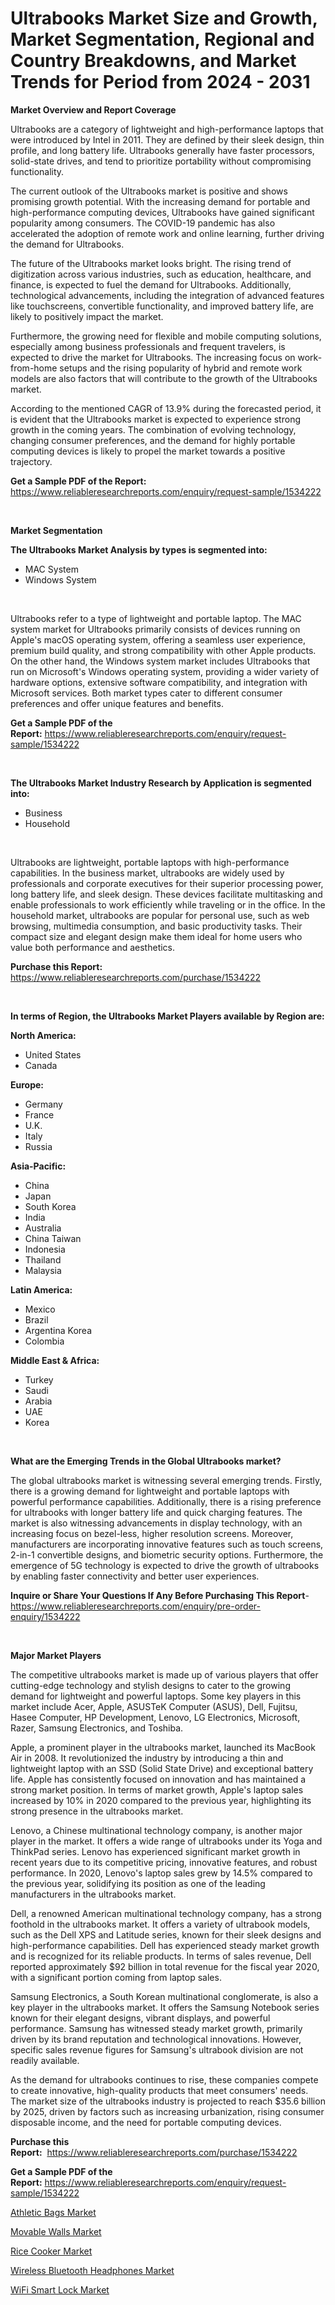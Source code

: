 <p><h1>Ultrabooks Market Size and Growth, Market Segmentation, Regional and Country Breakdowns, and Market Trends for Period from 2024 -  2031</h1></p><p><strong>Market Overview and Report Coverage</strong></p>
<p><p>Ultrabooks are a category of lightweight and high-performance laptops that were introduced by Intel in 2011. They are defined by their sleek design, thin profile, and long battery life. Ultrabooks generally have faster processors, solid-state drives, and tend to prioritize portability without compromising functionality.</p><p>The current outlook of the Ultrabooks market is positive and shows promising growth potential. With the increasing demand for portable and high-performance computing devices, Ultrabooks have gained significant popularity among consumers. The COVID-19 pandemic has also accelerated the adoption of remote work and online learning, further driving the demand for Ultrabooks.</p><p>The future of the Ultrabooks market looks bright. The rising trend of digitization across various industries, such as education, healthcare, and finance, is expected to fuel the demand for Ultrabooks. Additionally, technological advancements, including the integration of advanced features like touchscreens, convertible functionality, and improved battery life, are likely to positively impact the market.</p><p>Furthermore, the growing need for flexible and mobile computing solutions, especially among business professionals and frequent travelers, is expected to drive the market for Ultrabooks. The increasing focus on work-from-home setups and the rising popularity of hybrid and remote work models are also factors that will contribute to the growth of the Ultrabooks market.</p><p>According to the mentioned CAGR of 13.9% during the forecasted period, it is evident that the Ultrabooks market is expected to experience strong growth in the coming years. The combination of evolving technology, changing consumer preferences, and the demand for highly portable computing devices is likely to propel the market towards a positive trajectory.</p></p>
<p><strong>Get a Sample PDF of the Report:</strong> <a href="https://www.reliableresearchreports.com/enquiry/request-sample/1534222">https://www.reliableresearchreports.com/enquiry/request-sample/1534222</a></p>
<p>&nbsp;</p>
<p><strong>Market Segmentation</strong></p>
<p><strong>The Ultrabooks Market Analysis by types is segmented into:</strong></p>
<p><ul><li>MAC System</li><li>Windows System</li></ul></p>
<p>&nbsp;</p>
<p><p>Ultrabooks refer to a type of lightweight and portable laptop. The MAC system market for Ultrabooks primarily consists of devices running on Apple's macOS operating system, offering a seamless user experience, premium build quality, and strong compatibility with other Apple products. On the other hand, the Windows system market includes Ultrabooks that run on Microsoft's Windows operating system, providing a wider variety of hardware options, extensive software compatibility, and integration with Microsoft services. Both market types cater to different consumer preferences and offer unique features and benefits.</p></p>
<p><strong>Get a Sample PDF of the Report:</strong>&nbsp;<a href="https://www.reliableresearchreports.com/enquiry/request-sample/1534222">https://www.reliableresearchreports.com/enquiry/request-sample/1534222</a></p>
<p>&nbsp;</p>
<p><strong>The Ultrabooks Market Industry Research by Application is segmented into:</strong></p>
<p><ul><li>Business</li><li>Household</li></ul></p>
<p>&nbsp;</p>
<p><p>Ultrabooks are lightweight, portable laptops with high-performance capabilities. In the business market, ultrabooks are widely used by professionals and corporate executives for their superior processing power, long battery life, and sleek design. These devices facilitate multitasking and enable professionals to work efficiently while traveling or in the office. In the household market, ultrabooks are popular for personal use, such as web browsing, multimedia consumption, and basic productivity tasks. Their compact size and elegant design make them ideal for home users who value both performance and aesthetics.</p></p>
<p><strong>Purchase this Report:</strong>&nbsp; <a href="https://www.reliableresearchreports.com/purchase/1534222">https://www.reliableresearchreports.com/purchase/1534222</a></p>
<p>&nbsp;</p>
<p><strong>In terms of Region, the Ultrabooks Market Players available by Region are:</strong></p>
<p>
    <p> <strong> North America: </strong>
        <ul>
            <li>United States</li>
            <li>Canada</li>
        </ul>
        </p> 
    <p> <strong> Europe: </strong>
        <ul>
            <li>Germany</li>
            <li>France</li>
            <li>U.K.</li>
            <li>Italy</li>
            <li>Russia</li>
        </ul>
        </p> 
    <p> <strong> Asia-Pacific: </strong>
        <ul>
            <li>China</li>
            <li>Japan</li>
            <li>South Korea</li>
            <li>India</li>
            <li>Australia</li>
            <li>China Taiwan</li>
            <li>Indonesia</li>
            <li>Thailand</li>
            <li>Malaysia</li>
        </ul>
        </p> 
    <p> <strong> Latin America: </strong>
        <ul>
            <li>Mexico</li>
            <li>Brazil</li>
            <li>Argentina Korea</li>
            <li>Colombia</li>
        </ul>
        </p> 
    <p> <strong> Middle East & Africa: </strong>
        <ul>
            <li>Turkey</li>
            <li>Saudi</li>
            <li>Arabia</li>
            <li>UAE</li>
            <li>Korea</li>
        </ul>
    </p>
    </p>
<p>&nbsp;</p>
<p><strong>What are the Emerging Trends in the Global Ultrabooks market?</strong></p>
<p><p>The global ultrabooks market is witnessing several emerging trends. Firstly, there is a growing demand for lightweight and portable laptops with powerful performance capabilities. Additionally, there is a rising preference for ultrabooks with longer battery life and quick charging features. The market is also witnessing advancements in display technology, with an increasing focus on bezel-less, higher resolution screens. Moreover, manufacturers are incorporating innovative features such as touch screens, 2-in-1 convertible designs, and biometric security options. Furthermore, the emergence of 5G technology is expected to drive the growth of ultrabooks by enabling faster connectivity and better user experiences.</p></p>
<p><strong>Inquire or Share Your Questions If Any Before Purchasing This Report</strong>- <a href="https://www.reliableresearchreports.com/enquiry/pre-order-enquiry/1534222">https://www.reliableresearchreports.com/enquiry/pre-order-enquiry/1534222</a></p>
<p>&nbsp;</p>
<p><strong>Major Market Players</strong></p>
<p><p>The competitive ultrabooks market is made up of various players that offer cutting-edge technology and stylish designs to cater to the growing demand for lightweight and powerful laptops. Some key players in this market include Acer, Apple, ASUSTeK Computer (ASUS), Dell, Fujitsu, Hasee Computer, HP Development, Lenovo, LG Electronics, Microsoft, Razer, Samsung Electronics, and Toshiba.</p><p>Apple, a prominent player in the ultrabooks market, launched its MacBook Air in 2008. It revolutionized the industry by introducing a thin and lightweight laptop with an SSD (Solid State Drive) and exceptional battery life. Apple has consistently focused on innovation and has maintained a strong market position. In terms of market growth, Apple's laptop sales increased by 10% in 2020 compared to the previous year, highlighting its strong presence in the ultrabooks market.</p><p>Lenovo, a Chinese multinational technology company, is another major player in the market. It offers a wide range of ultrabooks under its Yoga and ThinkPad series. Lenovo has experienced significant market growth in recent years due to its competitive pricing, innovative features, and robust performance. In 2020, Lenovo's laptop sales grew by 14.5% compared to the previous year, solidifying its position as one of the leading manufacturers in the ultrabooks market.</p><p>Dell, a renowned American multinational technology company, has a strong foothold in the ultrabooks market. It offers a variety of ultrabook models, such as the Dell XPS and Latitude series, known for their sleek designs and high-performance capabilities. Dell has experienced steady market growth and is recognized for its reliable products. In terms of sales revenue, Dell reported approximately $92 billion in total revenue for the fiscal year 2020, with a significant portion coming from laptop sales.</p><p>Samsung Electronics, a South Korean multinational conglomerate, is also a key player in the ultrabooks market. It offers the Samsung Notebook series known for their elegant designs, vibrant displays, and powerful performance. Samsung has witnessed steady market growth, primarily driven by its brand reputation and technological innovations. However, specific sales revenue figures for Samsung's ultrabook division are not readily available.</p><p>As the demand for ultrabooks continues to rise, these companies compete to create innovative, high-quality products that meet consumers' needs. The market size of the ultrabooks industry is projected to reach $35.6 billion by 2025, driven by factors such as increasing urbanization, rising consumer disposable income, and the need for portable computing devices.</p></p>
<p><strong>Purchase this Report:</strong>&nbsp;&nbsp;<a href="https://www.reliableresearchreports.com/purchase/1534222">https://www.reliableresearchreports.com/purchase/1534222</a></p>
<p></p>
<p><strong>Get a Sample PDF of the Report:</strong>&nbsp;<a href="https://www.reliableresearchreports.com/enquiry/request-sample/1534222">https://www.reliableresearchreports.com/enquiry/request-sample/1534222</a></p>
<p><p><a href="https://github.com/sougarounis/Market-Research-Report-List-1/blob/main/athletic-bags-market.md">Athletic Bags Market</a></p><p><a href="https://github.com/mohamedbakry57/Market-Research-Report-List-1/blob/main/movable-walls-market.md">Movable Walls Market</a></p><p><a href="https://github.com/antony131rp/Market-Research-Report-List-1/blob/main/rice-cooker-market.md">Rice Cooker Market</a></p><p><a href="https://github.com/bracarafogo/Market-Research-Report-List-1/blob/main/wireless-bluetooth-headphones-market.md">Wireless Bluetooth Headphones Market</a></p><p><a href="https://github.com/lababdou/Market-Research-Report-List-1/blob/main/wifi-smart-lock-market.md">WiFi Smart Lock Market</a></p></p>